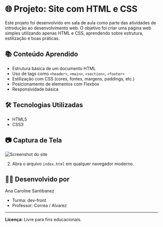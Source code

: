 # 🌐 Projeto: Site com HTML e CSS

Este projeto foi desenvolvido em sala de aula como parte das atividades de introdução ao desenvolvimento web. O objetivo foi criar uma página web simples utilizando apenas HTML e CSS, aprendendo sobre estrutura, estilização e boas práticas.

## 📚 Conteúdo Aprendido

- Estrutura básica de um documento HTML
- Uso de tags como `<header>`, `<main>`, `<section>`, `<footer>`
- Estilização com CSS (cores, fontes, margens, paddings, etc.)
- Posicionamento de elementos com Flexbox
- Responsividade básica

## 🛠️ Tecnologias Utilizadas

- HTML5
- CSS3


## 📷 Captura de Tela

![Screenshot do site](https://github.com/user-attachments/assets/c4fa40ca-8b96-4103-8f72-e00ba5ab2eeb)


2. Abra o arquivo `index.html` em qualquer navegador moderno.

## 🙋‍♀️ Desenvolvido por

 Ana Caroline Santibanez 
- Turma: dev-front
- Professor: Correa / Alvarez

---

**Licença:** Livre para fins educacionais.



